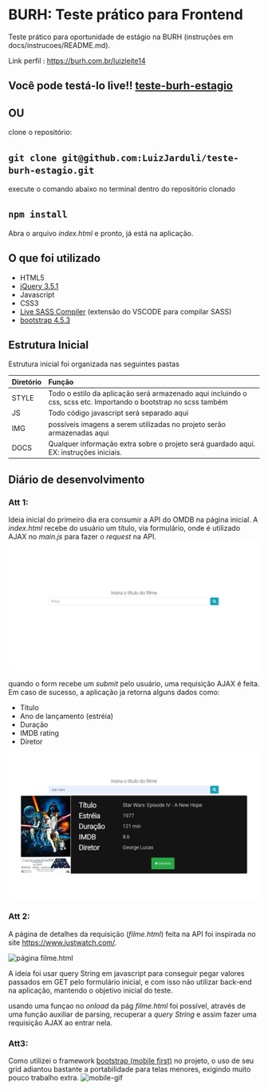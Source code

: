 # BURH: Teste prático para Frontend

Teste prático para oportunidade de estágio na BURH (instruções em docs/instrucoes/README.md).

Link perfil : <https://burh.com.br/luizleite14>

## Você pode testá-lo live!! [teste-burh-estagio](https://teste-burh-estagio.web.app/)

## OU

clone o repositório: 

## `git clone git@github.com:LuizJarduli/teste-burh-estagio.git`

execute o comando abaixo no terminal dentro do repositório clonado
## `npm install` 

Abra o arquivo _index.html_ e pronto, já está na aplicação.

## O que foi utilizado

- HTML5
- [jQuery 3.5.1](https://jquery.com/)
- Javascript
- CSS3
- [Live SASS Compiler](https://marketplace.visualstudio.com/items?itemName=ritwickdey.live-sass) (extensão do VSCODE para compilar SASS)
- [bootstrap 4.5.3](https://getbootstrap.com/docs/4.5/getting-started/download/)
## Estrutura Inicial

Estrutura inicial foi organizada nas seguintes pastas

Diretório | Função
:-------- | :-------
STYLE       | Todo o estilo da aplicação será armazenado aqui incluindo o css, scss etc. Importando o bootstrap no scss também
JS        | Todo código javascript será separado aqui
IMG       | possíveis imagens a serem utilizadas no projeto serão armazenadas aqui
DOCS      | Qualquer informação extra sobre o projeto será guardado aqui. EX: instruções iniciais.

## Diário de desenvolvimento
### Att 1:

Ideia inicial do primeiro dia era consumir a API do OMDB na página inicial. A _index.html_ recebe do usuário um título, via formulário, onde é utilizado AJAX no _main.js_ para fazer o _request_ na API.
![Imagem do formulário](./docs/git_repo_imgs/img1.png)

quando o form recebe um _submit_ pelo usuário, uma requisição AJAX é feita.
Em caso de sucesso, a aplicação ja retorna alguns dados como:
- Título
- Ano de lançamento (estréia)
- Duração
- IMDB rating
- Diretor

![Imagem de sucesso da busca](./docs/git_repo_imgs/img2.png)
### Att 2:

A página de detalhes da requisição (_filme.html_) feita na API foi inspirada no site <https://www.justwatch.com/>.

![página filme.html](./docs/git_repo_imgs/filme-gif.gif)

A ideia foi usar query String em javascript para conseguir pegar valores passados em GET pelo formulário inicial, e com isso não utilizar back-end na aplicação, mantendo o objetivo inicial do teste.

usando uma funçao no _onload_ da pág _filme.html_ foi possível, através de uma função auxiliar de parsing, recuperar a _query String_ e assim fazer uma requisição AJAX ao entrar nela.

### Att3:

Como utilizei o framework [bootstrap (mobile first)](https://getbootstrap.com/) no projeto, o uso de seu grid adiantou bastante a portabilidade para telas menores, exigindo muito pouco trabalho extra.
![mobile-gif](./docs/git_repo_imgs/mobile-gif.gif)


